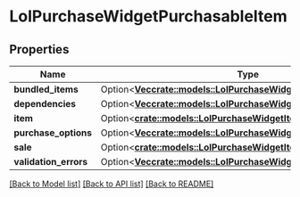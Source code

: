 # LolPurchaseWidgetPurchasableItem

## Properties

Name | Type | Description | Notes
------------ | ------------- | ------------- | -------------
**bundled_items** | Option<[**Vec<crate::models::LolPurchaseWidgetItemDefinition>**](LolPurchaseWidgetItemDefinition.md)> |  | [optional]
**dependencies** | Option<[**Vec<crate::models::LolPurchaseWidgetItemDefinition>**](LolPurchaseWidgetItemDefinition.md)> |  | [optional]
**item** | Option<[**crate::models::LolPurchaseWidgetItemDefinition**](LolPurchaseWidgetItemDefinition.md)> |  | [optional]
**purchase_options** | Option<[**Vec<crate::models::LolPurchaseWidgetPurchaseOption>**](LolPurchaseWidgetPurchaseOption.md)> |  | [optional]
**sale** | Option<[**crate::models::LolPurchaseWidgetItemSale**](LolPurchaseWidgetItemSale.md)> |  | [optional]
**validation_errors** | Option<[**Vec<crate::models::LolPurchaseWidgetValidationErrorEntry>**](LolPurchaseWidgetValidationErrorEntry.md)> |  | [optional]

[[Back to Model list]](../README.md#documentation-for-models) [[Back to API list]](../README.md#documentation-for-api-endpoints) [[Back to README]](../README.md)


